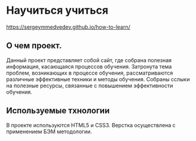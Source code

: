# Научиться учиться

https://sergeymmedvedev.github.io/how-to-learn/

## О чем проект.

Данный проект представляет собой сайт, где собрана полезная информация, касающаяся процессов обучения. Затронута тема проблем, возникающих в процессе обучения, рассматриваются различные эффективные техники и методы обучения. Собраны сслыки на полезные ресурсы, связанные с повышением эффективности обучения.

## Используемые тхнологии

В проекте используются HTML5 и CSS3. Верстка осуществлена с применением БЭМ методологии.


